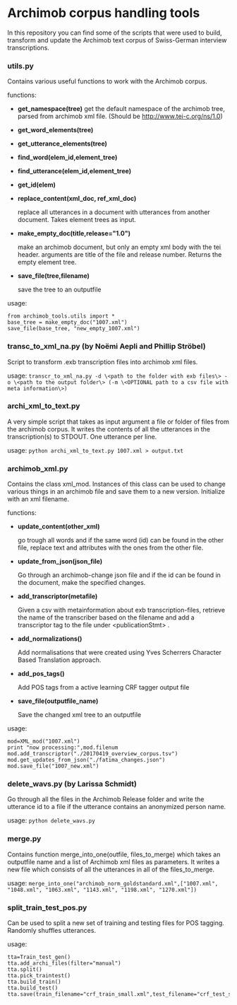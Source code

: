 # Archimob corpus handling tools
In this repository you can find some of the scripts that were used to build, transform and update the Archimob text corpus of Swiss-German interview transcriptions.

### utils.py
Contains various useful functions to work with the Archimob corpus. 

functions:
 - **get_namespace(tree)**
  get the default namespace of the archimob tree, parsed from archimob xml file. (Should be http://www.tei-c.org/ns/1.0)
  
  
 - **get_word_elements(tree)**
 
 
 - **get_utterance_elements(tree)**
 
 
 - **find_word(elem_id,element_tree)**
 
 
 - **find_utterance(elem_id,element_tree)**
 
 
 - **get_id(elem)**
 
 
 - **replace_content(xml_doc, ref_xml_doc)**
 
    replace all utterances in a document with utterances from another document. Takes element trees as input.
    
    
 - **make_empty_doc(title,release="1.0")**
 
   make an archimob document, but only an empty xml body with the tei header. arguments are title of the file and release number. Returns the empty element tree.
   
   
 - **save_file(tree,filename)**
 
    save the tree to an outputfile
    
    
usage:
```
from archimob_tools.utils import *
base_tree = make_empty_doc("1007.xml")
save_file(base_tree, "new_empty_1007.xml")
```

### transc_to_xml_na.py (by Noëmi Aepli and Phillip Ströbel)
Script to transform .exb transcription files into archimob xml files.

usage: `transcr_to_xml_na.py -d \<path to the folder with exb files\> -o \<path to the output folder\> (-m \<OPTIONAL path to a csv file with meta information\>)`

### archi_xml_to_text.py
A very simple script that takes as input argument a file or folder of files from the archimob corpus. It writes the contents of all the utterances in the transcription(s) to STDOUT. One utterance per line.

usage:
`python archi_xml_to_text.py 1007.xml > output.txt`

### archimob_xml.py
Contains the class xml_mod. Instances of this class can be used to change various things in an archimob file and save them to a new version.
Initialize with an xml filename.

functions:

 - **update_content(other_xml)**
 
    go trough all words and if the same word (id) can be found in the other file, replace text and attributes with the ones from the other file.
    
    
 - **update_from_json(json_file)**
 
    Go through an archimob-change json file and if the id can be found in the document, make the specified changes.
 
 
 - **add_transcriptor(metafile)**
 
    Given a csv with metainformation about exb transcription-files, retrieve the name of the transcriber based on the filename and add a transcriptor tag to the file under \<publicationStmt\> .


- **add_normalizations()**

    Add normalisations that were created using Yves Scherrers Character Based Translation approach.


- **add_pos_tags()**

    Add POS tags from a active learning CRF tagger output file
 
 
- **save_file(outputfile_name)**

    Save the changed xml tree to an outputfile


usage:
```
mod=XML_mod("1007.xml")
print "now processing:",mod.filenum
mod.add_transcriptor("./20170419_overview_corpus.tsv")
mod.get_updates_from_json("./fatima_changes.json")
mod.save_file("1007_new.xml")
  ```
### delete_wavs.py (by Larissa Schmidt)
Go through all the files in the Archimob Release folder and write the utterance id to a file if the utterance contains an anonymized person name.

usage: `python delete_wavs.py`

### merge.py
Contains function merge_into_one(outfile, files_to_merge) which takes an outputfile name and a list of Archimob xml files as parameters. It writes a new file which consists of all the utterances in all of the files_to_merge.

usage:
  `merge_into_one("archimob_norm_goldstandard.xml",["1007.xml", "1048.xml", "1063.xml", "1143.xml", "1198.xml", "1270.xml"])`

### split_train_test_pos.py
Can be used to split a new set of training and testing files for POS tagging. Randomly shuffles utterances.

usage:
```
tta=Train_test_gen()
tta.add_archi_files(filter="manual")
tta.split()
tta.pick_traintest()
tta.build_train()
tta.build_test()
tta.save(train_filename="crf_train_small.xml",test_filename="crf_test_small.xml")
```
